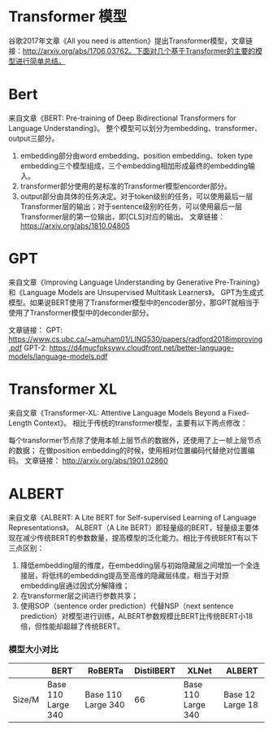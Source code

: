# Transformer 模型

谷歌2017年文章《All you need is attention》提出Transformer模型，文章链接：http://arxiv.org/abs/1706.03762。下面对几个基于Transformer的主要的模型进行简单总结。

# Bert

来自文章《BERT: Pre-training of Deep Bidirectional Transformers for Language Understanding》。
整个模型可以划分为embedding、transformer、output三部分。

1. embedding部分由word embedding、position embedding、token type embedding三个模型组成，三个embedding相加形成最终的embedding输入。
2. transformer部分使用的是标准的Transformer模型encorder部分。
3. output部分由具体的任务决定。对于token级别的任务，可以使用最后一层Transformer层的输出；对于sentence级别的任务，可以使用最后一层Transformer层的第一位输出，即[CLS]对应的输出。
   文章链接：https://arxiv.org/abs/1810.04805

# GPT

来自文章《Improving Language Understanding by Generative Pre-Training》和《Language Models are Unsupervised Multitask Learners》。
GPT为生成式模型。如果说BERT使用了Transformer模型中的encoder部分，那GPT就相当于使用了Transformer模型中的deconder部分。

文章链接：
GPT:
https://www.cs.ubc.ca/~amuham01/LING530/papers/radford2018improving.pdf
GPT-2:
https://d4mucfpksywv.cloudfront.net/better-language-models/language-models.pdf

# Transformer XL

来自文章《Transformer-XL: Attentive Language Models Beyond a Fixed-Length Context》。
相比于传统的transformer模型，主要有以下两点修改：

每个transformer节点除了使用本帧上层节点的数据外，还使用了上一帧上层节点的数据；
在做position embedding的时候，使用相对位置编码代替绝对位置编码。
文章链接：
http://arxiv.org/abs/1901.02860

# ALBERT

来自文章《ALBERT: A Lite BERT for Self-supervised Learning of Language Representations》。
ALBERT（A Lite BERT）即轻量级的BERT，轻量级主要体现在减少传统BERT的参数数量，提高模型的泛化能力。相比于传统BERT有以下三点区别：

1. 降低embedding层的维度，在embedding层与初始隐藏层之间增加一个全连接层，将低纬的embedding提高至高维的隐藏层纬度，相当于对原embedding层通过因式分解降维；
2. 在transformer层之间进行参数共享；
3. 使用SOP（sentence order prediction）代替NSP（next sentence prediction）对模型进行训练，ALBERT参数规模比BERT比传统BERT小18倍，但性能却超越了传统BERT。

### 模型大小对比

|        | BERT               | RoBERTa            | DistilBERT | XLNet              | ALBERT           |
| ------ | ------------------ | ------------------ | ---------- | ------------------ | ---------------- |
| Size/M | Base 110 Large 340 | Base 110 Large 340 | 66         | Base 110 Large 340 | Base 12 Large 18 |













